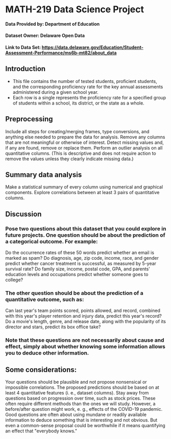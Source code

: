 # MATH-219 Data Science Project

#### Data Provided by: Department of Education
#### Dataset Owner: Delaware Open Data
#### Link to Data Set: https://data.delaware.gov/Education/Student-Assessment-Performance/ms6b-mt82/about_data

## Introduction

* This file contains the number of tested students, proficient students, and the corresponding proficiency rate for the key annual assessments administered during a given school year.
* Each row is a single represents the proficiency rate for a specified group of students within a school, its district, or the state as a whole.


## Preprocessing
Include all steps for creating/merging frames, type conversions, and anything else needed to prepare the data for analysis.
Remove any columns that are not meaningful or otherwise of interest.
Detect missing values and, if any are found, remove or replace them. 
Perform an outlier analysis on all quantitative columns. (This is descriptive and does not require action to remove the values unless they clearly indicate missing data.)

## Summary data analysis
Make a statistical summary of every column using numerical and graphical components.
Explore correlations between at least 3 pairs of quantitative columns.

## Discussion
### Pose two questions about this dataset that you could explore in future projects. One question should be about the prediction of a categorical outcome. For example:

Do the occurrence rates of these 50 words predict whether an email is marked as spam?
Do diagnosis, age, zip code, income, race, and gender predict whether cancer treatment is successful, as measured by 5-year survival rate?
Do family size, income, postal code, GPA, and parents' education levels and occupations predict whether someone goes to college?

### The other question should be about the prediction of a quantitative outcome, such as:

Can last year's team points scored, points allowed, and record, combined with this year's player retention and injury data, predict this year's record?
Do a movie's length, genre, and release date, along with the popularity of its director and stars, predict its box office take?  

### Note that these questions are not necessarily about cause and effect, simply about whether knowing some information allows you to deduce other information.

## Some considerations:

Your questions should be plausible and not propose nonsensical or impossible correlations.
The proposed  predictions should be based on at least 4 quantitative features (i. e., dataset columns).
Stay away from questions based on progression over time, such as stock prices. These often require different methods than the ones we will study. However, a before/after question might work, e. g., effects of the COVID-19 pandemic.
Good questions are often about using mundane or readily available information to deduce something that is interesting and not obvious. But even a common-sense proposal could be worthwhile if it means quantifying an effect that "everybody knows."
